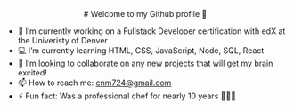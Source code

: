 <div align = "center">
# Welcome to my Github profile 👋
</div>

- 📜 I’m currently working on a Fullstack Developer certification with edX at the Univeristy of Denver
- 💻 I’m currently learning HTML, CSS, JavaScript, Node, SQL, React
- 👥 I’m looking to collaborate on any new projects that will get my brain excited!
- 📫 How to reach me: cnm724@gmail.com
- ⚡ Fun fact: Was a professional chef for nearly 10 years 👩🏻‍🍳

